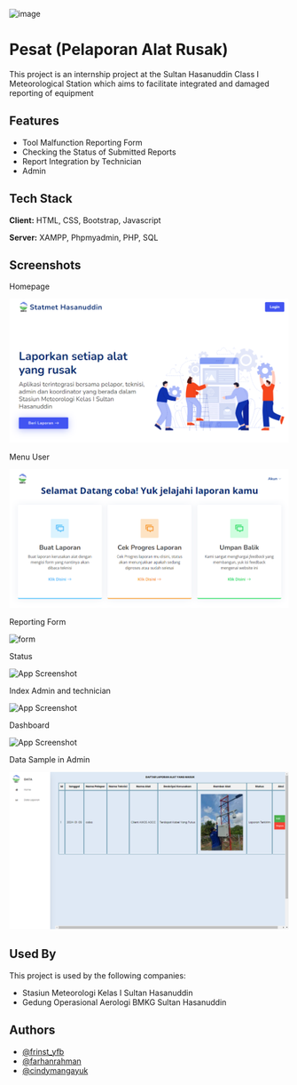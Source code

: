![image](https://github.com/farhanrn/PESAT/assets/85650579/697b9103-fe58-437c-b302-b787ef6d64ba)
# Pesat (Pelaporan Alat Rusak)

This project is an internship project at the Sultan Hasanuddin Class I Meteorological Station which aims to facilitate integrated and damaged reporting of equipment


## Features

- Tool Malfunction Reporting Form
- Checking the Status of Submitted Reports
- Report Integration by Technician
- Admin

## Tech Stack

**Client:** HTML, CSS, Bootstrap, Javascript

**Server:** XAMPP, Phpmyadmin, PHP, SQL


## Screenshots

Homepage

![App Screenshot](https://github.com/farhanrn/PESAT/blob/main/screenshots/Screenshot%202024-02-08%20174309.png?raw=true)

Menu User

![Menu](https://github.com/farhanrn/PESAT/blob/main/screenshots/Screenshot%202024-02-08%20174428.png?raw=true)

Reporting Form

![form]([https://github.com/farhanrn/PESAT/blob/main/screenshots/user_form.png?raw=true](https://github.com/farhanrn/PESAT/blob/main/screenshots/Screenshot%202024-02-08%20174509.png?raw=true))


Status

![App Screenshot]([https://github.com/farhanrn/PESAT/blob/main/screenshots/status.png?raw=true](https://github.com/farhanrn/PESAT/blob/main/screenshots/Screenshot%202024-02-08%20175105.png?raw=true))

Index Admin and technician

![App Screenshot]((https://github.com/farhanrn/PESAT/blob/main/screenshots/Screenshot%202024-02-08%20175506.png?raw=true))

Dashboard

![App Screenshot]()

Data Sample in Admin

![](https://github.com/farhanrn/PESAT/blob/main/screenshots/admin.png?raw=true)
## Used By

This project is used by the following companies:

- Stasiun Meteorologi Kelas I Sultan Hasanuddin
- Gedung Operasional Aerologi BMKG Sultan Hasanuddin

## Authors

- [@frinst_yfb](https://github.com/frinst21)
- [@farhanrahman](https://github.com/farhanrn)
- [@cindymangayuk](https://www.linkedin.com/in/cindy-mangayuk-212505231/)


